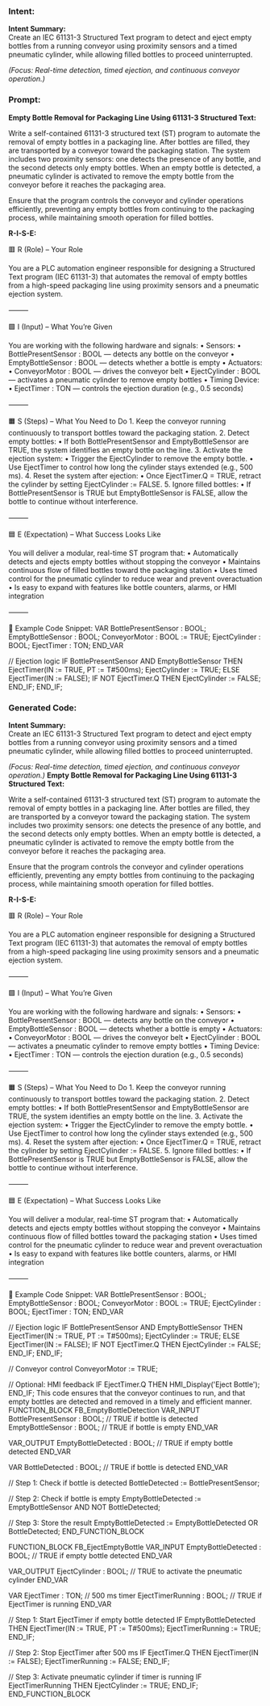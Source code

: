 ### Intent:
**Intent Summary:**  
Create an IEC 61131-3 Structured Text program to detect and eject empty bottles from a running conveyor using proximity sensors and a timed pneumatic cylinder, while allowing filled bottles to proceed uninterrupted.  

*(Focus: Real-time detection, timed ejection, and continuous conveyor operation.)*

### Prompt:
**Empty Bottle Removal for Packaging Line Using 61131-3 Structured Text:**

Write a self-contained 61131-3 structured text (ST) program to automate the removal of empty bottles in a packaging line. After bottles are filled, they are transported by a conveyor toward the packaging station. The system includes two proximity sensors: one detects the presence of any bottle, and the second detects only empty bottles. When an empty bottle is detected, a pneumatic cylinder is activated to remove the empty bottle from the conveyor before it reaches the packaging area.

Ensure that the program controls the conveyor and cylinder operations efficiently, preventing any empty bottles from continuing to the packaging process, while maintaining smooth operation for filled bottles.

**R-I-S-E:**

🟥 R (Role) – Your Role

You are a PLC automation engineer responsible for designing a Structured Text program (IEC 61131-3) that automates the removal of empty bottles from a high-speed packaging line using proximity sensors and a pneumatic ejection system.

⸻

🟩 I (Input) – What You’re Given

You are working with the following hardware and signals:
	•	Sensors:
	•	BottlePresentSensor : BOOL — detects any bottle on the conveyor
	•	EmptyBottleSensor : BOOL — detects whether a bottle is empty
	•	Actuators:
	•	ConveyorMotor : BOOL — drives the conveyor belt
	•	EjectCylinder : BOOL — activates a pneumatic cylinder to remove empty bottles
	•	Timing Device:
	•	EjectTimer : TON — controls the ejection duration (e.g., 0.5 seconds)

⸻

🟧 S (Steps) – What You Need to Do
	1.	Keep the conveyor running continuously to transport bottles toward the packaging station.
	2.	Detect empty bottles:
	•	If both BottlePresentSensor and EmptyBottleSensor are TRUE, the system identifies an empty bottle on the line.
	3.	Activate the ejection system:
	•	Trigger the EjectCylinder to remove the empty bottle.
	•	Use EjectTimer to control how long the cylinder stays extended (e.g., 500 ms).
	4.	Reset the system after ejection:
	•	Once EjectTimer.Q = TRUE, retract the cylinder by setting EjectCylinder := FALSE.
	5.	Ignore filled bottles:
	•	If BottlePresentSensor is TRUE but EmptyBottleSensor is FALSE, allow the bottle to continue without interference.

⸻

🟦 E (Expectation) – What Success Looks Like

You will deliver a modular, real-time ST program that:
	•	Automatically detects and ejects empty bottles without stopping the conveyor
	•	Maintains continuous flow of filled bottles toward the packaging station
	•	Uses timed control for the pneumatic cylinder to reduce wear and prevent overactuation
	•	Is easy to expand with features like bottle counters, alarms, or HMI integration

⸻

🔧 Example Code Snippet:
VAR
    BottlePresentSensor : BOOL;
    EmptyBottleSensor : BOOL;
    ConveyorMotor : BOOL := TRUE;
    EjectCylinder : BOOL;
    EjectTimer : TON;
END_VAR

// Ejection logic
IF BottlePresentSensor AND EmptyBottleSensor THEN
    EjectTimer(IN := TRUE, PT := T#500ms);
    EjectCylinder := TRUE;
ELSE
    EjectTimer(IN := FALSE);
    IF NOT EjectTimer.Q THEN
        EjectCylinder := FALSE;
    END_IF;
END_IF;

### Generated Code:
**Intent Summary:**  
Create an IEC 61131-3 Structured Text program to detect and eject empty bottles from a running conveyor using proximity sensors and a timed pneumatic cylinder, while allowing filled bottles to proceed uninterrupted.  

*(Focus: Real-time detection, timed ejection, and continuous conveyor operation.)*
**Empty Bottle Removal for Packaging Line Using 61131-3 Structured Text:**

Write a self-contained 61131-3 structured text (ST) program to automate the removal of empty bottles in a packaging line. After bottles are filled, they are transported by a conveyor toward the packaging station. The system includes two proximity sensors: one detects the presence of any bottle, and the second detects only empty bottles. When an empty bottle is detected, a pneumatic cylinder is activated to remove the empty bottle from the conveyor before it reaches the packaging area.

Ensure that the program controls the conveyor and cylinder operations efficiently, preventing any empty bottles from continuing to the packaging process, while maintaining smooth operation for filled bottles.

**R-I-S-E:**

🟥 R (Role) – Your Role

You are a PLC automation engineer responsible for designing a Structured Text program (IEC 61131-3) that automates the removal of empty bottles from a high-speed packaging line using proximity sensors and a pneumatic ejection system.

⸻

🟩 I (Input) – What You’re Given

You are working with the following hardware and signals:
	•	Sensors:
	•	BottlePresentSensor : BOOL — detects any bottle on the conveyor
	•	EmptyBottleSensor : BOOL — detects whether a bottle is empty
	•	Actuators:
	•	ConveyorMotor : BOOL — drives the conveyor belt
	•	EjectCylinder : BOOL — activates a pneumatic cylinder to remove empty bottles
	•	Timing Device:
	•	EjectTimer : TON — controls the ejection duration (e.g., 0.5 seconds)

⸻

🟧 S (Steps) – What You Need to Do
	1.	Keep the conveyor running continuously to transport bottles toward the packaging station.
	2.	Detect empty bottles:
	•	If both BottlePresentSensor and EmptyBottleSensor are TRUE, the system identifies an empty bottle on the line.
	3.	Activate the ejection system:
	•	Trigger the EjectCylinder to remove the empty bottle.
	•	Use EjectTimer to control how long the cylinder stays extended (e.g., 500 ms).
	4.	Reset the system after ejection:
	•	Once EjectTimer.Q = TRUE, retract the cylinder by setting EjectCylinder := FALSE.
	5.	Ignore filled bottles:
	•	If BottlePresentSensor is TRUE but EmptyBottleSensor is FALSE, allow the bottle to continue without interference.

⸻

🟦 E (Expectation) – What Success Looks Like

You will deliver a modular, real-time ST program that:
	•	Automatically detects and ejects empty bottles without stopping the conveyor
	•	Maintains continuous flow of filled bottles toward the packaging station
	•	Uses timed control for the pneumatic cylinder to reduce wear and prevent overactuation
	•	Is easy to expand with features like bottle counters, alarms, or HMI integration

⸻

🔧 Example Code Snippet:
VAR
    BottlePresentSensor : BOOL;
    EmptyBottleSensor : BOOL;
    ConveyorMotor : BOOL := TRUE;
    EjectCylinder : BOOL;
    EjectTimer : TON;
END_VAR

// Ejection logic
IF BottlePresentSensor AND EmptyBottleSensor THEN
    EjectTimer(IN := TRUE, PT := T#500ms);
    EjectCylinder := TRUE;
ELSE
    EjectTimer(IN := FALSE);
    IF NOT EjectTimer.Q THEN
        EjectCylinder := FALSE;
    END_IF;
END_IF;

// Conveyor control
ConveyorMotor := TRUE;

// Optional: HMI feedback
IF EjectTimer.Q THEN
    HMI_Display('Eject Bottle');
END_IF;
This code ensures that the conveyor continues to run, and that empty bottles are detected and removed in a timely and efficient manner.
FUNCTION_BLOCK FB_EmptyBottleDetection
VAR_INPUT
    BottlePresentSensor : BOOL; // TRUE if bottle is detected
    EmptyBottleSensor : BOOL;   // TRUE if bottle is empty
END_VAR

VAR_OUTPUT
    EmptyBottleDetected : BOOL; // TRUE if empty bottle detected
END_VAR

VAR
    BottleDetected : BOOL; // TRUE if bottle is detected
END_VAR

// Step 1: Check if bottle is detected
BottleDetected := BottlePresentSensor;

// Step 2: Check if bottle is empty
EmptyBottleDetected := EmptyBottleSensor AND NOT BottleDetected;

// Step 3: Store the result
EmptyBottleDetected := EmptyBottleDetected OR BottleDetected;
END_FUNCTION_BLOCK

FUNCTION_BLOCK FB_EjectEmptyBottle
VAR_INPUT
    EmptyBottleDetected : BOOL; // TRUE if empty bottle detected
END_VAR

VAR_OUTPUT
    EjectCylinder : BOOL; // TRUE to activate the pneumatic cylinder
END_VAR

VAR
    EjectTimer : TON; // 500 ms timer
    EjectTimerRunning : BOOL; // TRUE if EjectTimer is running
END_VAR

// Step 1: Start EjectTimer if empty bottle detected
IF EmptyBottleDetected THEN
    EjectTimer(IN := TRUE, PT := T#500ms);
    EjectTimerRunning := TRUE;
END_IF;

// Step 2: Stop EjectTimer after 500 ms
IF EjectTimer.Q THEN
    EjectTimer(IN := FALSE);
    EjectTimerRunning := FALSE;
END_IF;

// Step 3: Activate pneumatic cylinder if timer is running
IF EjectTimerRunning THEN
    EjectCylinder := TRUE;
END_IF;
END_FUNCTION_BLOCK

